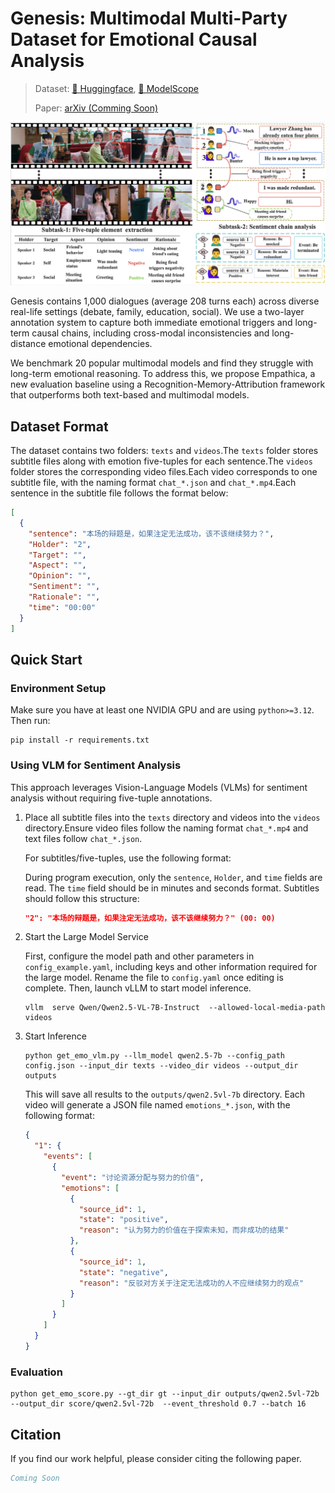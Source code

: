 # Genesis: Multimodal Multi-Party Dataset for Emotional Causal Analysis

> Dataset:
> [🤗 Huggingface](https://huggingface.co/datasets/zRzRzRzRzRzRzR/Genesis_Dataset),
> [🤖 ModelScope](https://modelscope.cn/datasets/zRzRzRzRzRzRzR/Genesis_Dataset)
>
> Paper: [arXiv (Comming Soon)]()

![img](resources/genesis.png)

Genesis contains 1,000 dialogues (average 208 turns each) across diverse real-life settings (debate, family, education,
social). We use a two-layer annotation system to capture both immediate emotional triggers and long-term causal chains,
including cross-modal inconsistencies and long-distance emotional dependencies.

We benchmark 20 popular multimodal models and find they struggle with long-term emotional reasoning. To address this, we
propose Empathica, a new evaluation baseline using a Recognition-Memory-Attribution framework that outperforms both
text-based and multimodal models.

## Dataset Format

The dataset contains two folders: `texts` and `videos`.The `texts` folder stores subtitle files along with emotion
five-tuples for each sentence.The `videos` folder stores the corresponding video files.Each video corresponds to one
subtitle file, with the naming format `chat_*.json` and `chat_*.mp4`.Each sentence in the subtitle file follows the
format below:

```json
[
  {
    "sentence": "本场的辩题是，如果注定无法成功，该不该继续努力？",
    "Holder": "2",
    "Target": "",
    "Aspect": "",
    "Opinion": "",
    "Sentiment": "",
    "Rationale": "",
    "time": "00:00"
  }
]
```

## Quick Start

### Environment Setup

Make sure you have at least one NVIDIA GPU and are using `python>=3.12`. Then run:

```shell
pip install -r requirements.txt
```

### Using VLM for Sentiment Analysis

This approach leverages Vision-Language Models (VLMs) for sentiment analysis without requiring five-tuple annotations.

1. Place all subtitle files into the `texts` directory and videos into the `videos` directory.Ensure video files follow
   the naming format `chat_*.mp4` and text files follow `chat_*.json`.

   For subtitles/five-tuples, use the following format:

   During program execution, only the `sentence`, `Holder`, and `time` fields are read.
   The `time` field should be in minutes and seconds format.
   Subtitles should follow this structure:

    ```json
    "2": "本场的辩题是，如果注定无法成功，该不该继续努力？" (00: 00)
    ```

2. Start the Large Model Service

   First, configure the model path and other parameters in `config_example.yaml`,
   including keys and other information required for the large model.
   Rename the file to `config.yaml` once editing is complete.
   Then, launch vLLM to start model inference.

    ```shell
    vllm  serve Qwen/Qwen2.5-VL-7B-Instruct  --allowed-local-media-path videos
    ```

3. Start Inference

    ```shell
    python get_emo_vlm.py --llm_model qwen2.5-7b --config_path config.json --input_dir texts --video_dir videos --output_dir outputs
    ```

   This will save all results to the `outputs/qwen2.5vl-7b` directory.
   Each video will generate a JSON file named `emotions_*.json`, with the following format:

    ```json
    {
      "1": {
        "events": [
          {
            "event": "讨论资源分配与努力的价值",
            "emotions": [
              {
                "source_id": 1,
                "state": "positive",
                "reason": "认为努力的价值在于探索未知，而非成功的结果"
              },
              {
                "source_id": 1,
                "state": "negative",
                "reason": "反驳对方关于注定无法成功的人不应继续努力的观点"
              }
            ]
          }
        ]
      }
    }
    ```

### Evaluation

```shell
python get_emo_score.py --gt_dir gt --input_dir outputs/qwen2.5vl-72b --output_dir score/qwen2.5vl-72b  --event_threshold 0.7 --batch 16
```

## Citation

If you find our work helpful, please consider citing the following paper.

```bibtex
Coming Soon
```

